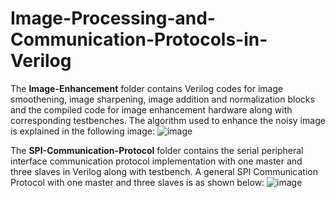 # Image-Processing-and-Communication-Protocols-in-Verilog

The **Image-Enhancement** folder contains Verilog codes for image smoothening, image sharpening, image addition and normalization blocks and the compiled code for image enhancement hardware along with corresponding testbenches. The algorithm used to enhance the noisy image is explained in the following image:
![image](https://github.com/neel2571/Image-Processing-and-Communication-Protocols-in-Verilog/assets/76432250/248cc71c-0229-48e0-af4f-90c882f6fc60)

The **SPI-Communication-Protocol** folder contains the serial peripheral interface communication protocol implementation with one master and three slaves in Verilog along with testbench. A general SPI Communication Protocol with one master and three slaves is as shown below:
![image](https://github.com/neel2571/Image-Processing-and-Communication-Protocols-in-Verilog/assets/76432250/4f96a667-3b08-495f-9f68-a013acaa7a3a)
